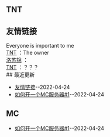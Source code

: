 ## TNT
## 友情链接
Everyone is important to me <br>[TNT](https://space.bilibili.com/476370505) ：The owner  <br>[洛苏锦](https://github.com/Brocade233) ：  <br>[TNT](https://github.com/tnt-love) ：？？？  <br>## 最近更新
- [友情链接](https://github.com/Love-TNT/Blog/issues/2)--2022-04-24
- [如何开一个MC服务器#1](https://github.com/Love-TNT/Blog/issues/1)--2022-04-24
## MC
- [如何开一个MC服务器#1](https://github.com/Love-TNT/Blog/issues/1)--2022-04-24
